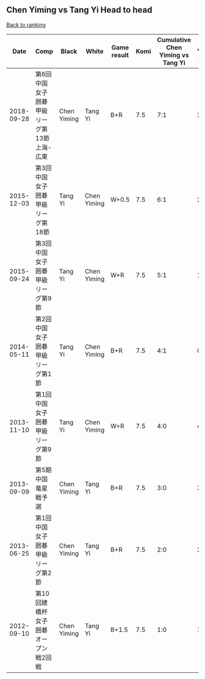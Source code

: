 ## Chen Yiming vs Tang Yi Head to head

[Back to ranking](../../index.md)




| **Date** | **Comp** | **Black** | **White** | **Game result** | **Komi** | **Cumulative Chen Yiming vs Tang Yi** | **Chen Yiming streak** | **Tang Yi streak** | 
| --- | --- | --- | --- | --- | --- | --- | --- | --- |
| 2018-09-28 | 第6回中国女子囲碁甲級リーグ第13節上海-広東 | Chen Yiming | Tang Yi | B+R | 7.5 | 7:1 | 3 | 0 | 
| 2015-12-03 | 第3回中国女子囲碁甲級リーグ第18節 | Tang Yi | Chen Yiming | W+0.5 | 7.5 | 6:1 | 2 | 0 | 
| 2015-09-24 | 第3回中国女子囲碁甲級リーグ第9節 | Tang Yi | Chen Yiming | W+R | 7.5 | 5:1 | 1 | 0 | 
| 2014-05-11 | 第2回中国女子囲碁甲級リーグ第1節 | Tang Yi | Chen Yiming | B+R | 7.5 | 4:1 | 0 | 1 | 
| 2013-11-10 | 第1回中国女子囲碁甲級リーグ第9節 | Tang Yi | Chen Yiming | W+R | 7.5 | 4:0 | 4 | 0 | 
| 2013-09-09 | 第5期中国竜星戦予選 | Chen Yiming | Tang Yi | B+R | 7.5 | 3:0 | 3 | 0 | 
| 2013-06-25 | 第1回中国女子囲碁甲級リーグ第2節 | Chen Yiming | Tang Yi | B+R | 7.5 | 2:0 | 2 | 0 | 
| 2012-09-10 | 第10回建橋杯女子囲碁オープン戦2回戦 | Chen Yiming | Tang Yi | B+1.5 | 7.5 | 1:0 | 1 | 0 |




